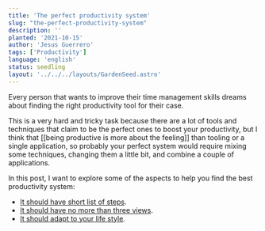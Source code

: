 ```yaml
---
title: 'The perfect productivity system'
slug: "the-perfect-productivity-system"
description: ''
planted: '2021-10-15'
author: 'Jesus Guerrero'
tags: ['Productivity']
language: 'english'
status: seedling
layout: '../../../layouts/GardenSeed.astro'
---
```


Every person that wants to improve their time management skills dreams about finding the right productivity tool for their case.

This is a very hard and tricky task because there are a lot of tools and techniques that claim to be the perfect ones to boost your productivity, but I think that [[being productive is more about the feeling]] than tooling or a single application, so probably your perfect system would require mixing some techniques, changing them a little bit, and combine a couple of applications.

In this post, I want to explore some of the aspects to help you find the best productivity system:

- [It should have short list of steps](/garden/seeds/the-perfect-productivity-system-should-have-short-steps).
- [It should have no more than three views](/garden/seeds/the-perfect-productivity-system-should-have-no-more-than-3-views).
- [It should adapt to your life style](/garden/seeds/the-perfect-productivity-system-should-adapt-to-your-life-style).